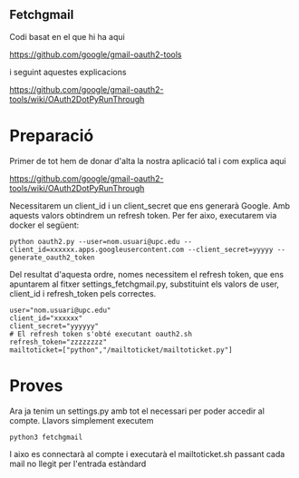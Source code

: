 ## Fetchgmail

Codi basat en el que hi ha aqui

https://github.com/google/gmail-oauth2-tools

i seguint aquestes explicacions

https://github.com/google/gmail-oauth2-tools/wiki/OAuth2DotPyRunThrough

# Preparació

Primer de tot hem de donar d'alta la nostra aplicació tal i com explica aqui

https://github.com/google/gmail-oauth2-tools/wiki/OAuth2DotPyRunThrough

Necessitarem un client_id i un client_secret que ens generarà Google. Amb aquests valors obtindrem un refresh token. Per fer aixo, executarem via docker el següent:

```
python oauth2.py --user=nom.usuari@upc.edu --client_id=xxxxxx.apps.googleusercontent.com --client_secret=yyyyy --generate_oauth2_token
```

Del resultat d'aquesta ordre, nomes necessitem el refresh token, que ens apuntarem al fitxer settings_fetchgmail.py, substituint els valors de user, client_id i refresh_token pels correctes.

```
user="nom.usuari@upc.edu"
client_id="xxxxxx"
client_secret="yyyyyy"
# El refresh token s'obté executant oauth2.sh
refresh_token="zzzzzzzz"
mailtoticket=["python","/mailtoticket/mailtoticket.py"]
```

# Proves

Ara ja tenim un settings.py amb tot el necessari per poder accedir al compte. Llavors simplement executem

```
python3 fetchgmail
```

I aixo es connectarà al compte i executarà el mailtoticket.sh passant cada mail no llegit per l'entrada estàndard